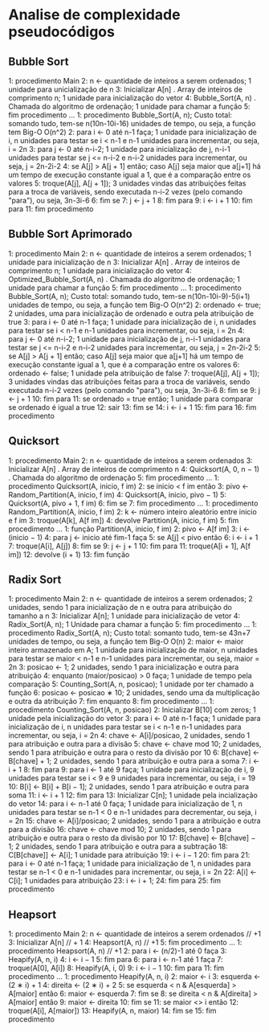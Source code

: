 # Analise de complexidade pseudocódigos

## Bubble Sort

1: procedimento Main
2:      n ← quantidade de inteiros a serem ordenados; 1 unidade para unicialização de n 
3:      Inicializar A[n] . Array de inteiros de comprimento n; 1 unidade para inicialização do vetor
4:      Bubble_Sort(A, n) . Chamada do algoritmo de ordenação; 1 unidade para chamar a função
5: fim procedimento
...
1: procedimento Bubble_Sort(A, n); Custo total: somando tudo, tem-se n(10n-10i-16) unidades de tempo, ou seja, 
                                   a função tem Big-O O(n^2)
2:      para i ← 0 até n-1 faça; 1 unidade para inicialização de i, n unidades para testar se i < n-1 e n-1 
                                 unidades para incrementar, ou seja, i = 2n
3:          para j ← 0 até n-i-2; 1 unidade para inicialização de j, n-i-1 unidades para testar se j <= n-i-2
                                  e n-i-2 unidades para incrementar, ou seja, j = 2n-2i-2
4:              se A[j] > A[j + 1] então; caso A[j] seja maior que a[j+1] há um tempo de execução constante
                                          igual a 1, que é a comparação entre os valores
5:                  troque(A[j], A[j + 1]); 3 unidades vindas das atribuições feitas para a troca de variáveis,
                                            sendo executada n-i-2 vezes (pelo comando "para"), ou seja, 3n-3i-6
6:              fim se
7:              j ← j + 1
8:          fim para
9:          i ← i + 1
10:     fim para
11: fim procedimento

## Bubble Sort Aprimorado

1: procedimento Main
2:      n ← quantidade de inteiros a serem ordenados; 1 unidade para inicialização de n 
3:      Inicializar A[n] . Array de inteiros de comprimento n; 1 unidade para inicialização do vetor
4:      Optimized_Bubble_Sort(A, n) . Chamada do algoritmo de ordenação; 1 unidade para chamar a função
5: fim procedimento
...
1: procedimento Bubble_Sort(A, n); Custo total: somando tudo, tem-se n(10n-10i-9)-5(i+1) unidades de tempo, ou 
                                   seja, a função tem Big-O O(n^2)
2:      ordenado ← true; 2 unidades, uma para inicialização de ordenado e outra pela atribuição de true
3:      para i ← 0 até n-1 faça; 1 unidade para inicialização de i, n unidades para testar se i < n-1 e n-1 
                                 unidades para incrementar, ou seja, i = 2n
4:          para j ← 0 até n-i-2; 1 unidade para inicialização de j, n-i-1 unidades para testar se j <= n-i-2
                                  e n-i-2 unidades para incrementar, ou seja, j = 2n-2i-2
5:              se A[j] > A[j + 1] então; caso A[j] seja maior que a[j+1] há um tempo de execução constante
                                          igual a 1, que é a comparação entre os valores
6:                  ordenado ← false; 1 unidade pela atribuição de false 
7:                  troque(A[j], A[j + 1]); 3 unidades vindas das atribuições feitas para a troca de variáveis,
                                            sendo executada n-i-2 vezes (pelo comando "para"), ou seja, 3n-3i-6
8:              fim se
9:              j ← j + 1 
10:          fim para
11:         se ordenado = true então; 1 unidade para comparar se ordenado é igual a true 
12:             sair
13:         fim se
14:         i ← i + 1
15:     fim para
16: fim procedimento

## Quicksort

1: procedimento Main
2:      n ← quantidade de inteiros a serem ordenados
3:      Inicializar A[n] . Array de inteiros de comprimento n
4:      Quicksort(A, 0, n − 1) . Chamada do algoritmo de ordenação
5: fim procedimento
...
1: procedimento Quicksort(A, inicio, f im)
2:      se inicio < f im então
3:          pivo ← Random_Partition(A, inicio, f im)
4:          Quicksort(A, inicio, pivo − 1)
5:          Quicksort(A, pivo + 1, f im)
6:      fim se
7: fim procedimento
...
1: procedimento Random_Partition(A, inicio, f im)
2:      k ← número inteiro aleatório entre inicio e f im
3:      troque(A[k], A[f im])
4:      devolve Partition(A, inicio, f im)
5: fim procedimento
...
1: função Partition(A, inicio, f im)
2:      pivo ← A[f im]
3:      i ← (inicio − 1)
4:      para j ← inicio até fim-1 faça
5:          se A[j] < pivo então
6:          i ← i + 1
7:          troque(A[i], A[j])
8:          fim se
9:          j ← j + 1
10:     fim para
11:     troque(A[i + 1], A[f im])
12:     devolve (i + 1)
13: fim função

## Radix Sort

1: procedimento Main
2:      n ← quantidade de inteiros a serem ordenados; 2 unidades, sendo 1 para inicialização de n e outra para
                                                      atribuição do tamanho a n
3:      Inicializar A[n]; 1 unidade para inicialização de vetor
4:      Radix_Sort(A, n); 1 Unidade para chamar a função
5: fim procedimento
...
1: procedimento Radix_Sort(A, n); Custo total: somanto tudo, tem-se 43n+7 unidades de tempo, ou seja, a função
                                  tem Big-O O(n)
2:      maior ← maior inteiro armazenado em A; 1 unidade para inicialização de maior, n unidades para testar
                                               se maior < n-1 e n-1 unidades para incrementar, ou seja, maior =
                                               2n
3:      posicao ← 1; 2 unidades, sendo 1 para inicialização e outra para atribuição
4:      enquanto (maior/posicao) > 0 faça; 1 unidade de tempo pela comparação
5:          Counting_Sort(A, n, posicao); 1 unidade por ter chamado a função
6:          posicao ← posicao ∗ 10; 2 unidades, sendo uma da multiplicação e outra da atribuição
7:      fim enquanto
8: fim procedimento
...
1: procedimento Counting_Sort(A, n, posicao)
2:      Inicializar B[10] com zeros; 1 unidade pela inicialização do vetor
3:      para i ← 0 até n-1 faça; 1 unidade para inicialização de i, n unidades para testar se i < n-1 e n-1
                                 unidades para incrementar, ou seja, i = 2n
4:          chave ← A[i]/posicao, 2 unidades, sendo 1 para atribuição e outra para a divisão
5:          chave ← chave mod 10; 2 unidades, sendo 1 para atribuição e outra para o resto da divisão por 10
6:          B[chave] ← B[chave] + 1; 2 unidades, sendo 1 para atribuição e outra para a soma 
7:          i ← i + 1
8:      fim para 
9:      para i ← 1 até 9 faça; 1 unidade para inicialização de i, 9 unidades para testar se i < 9 e 9 unidades 
                               para incrementar, ou seja, i = 19
10:         B[i] ← B[i] + B[i − 1]; 2 unidades, sendo 1 para atribuição e outra para soma
11:         i ← i + 1
12:     fim para
13:     Inicializar C[n]; 1 unidade pela incialização do vetor 
14:     para i ← n-1 até 0 faça; 1 unidade para inicialização de 1, n unidades para testar se n-1 < 0 e n-1 
                                 unidades para decrementar, ou seja, i = 2n 
15:         chave ← A[i]/posicao; 2 unidades, sendo 1 para a atribuição e outra para a divisão
16:         chave ← chave mod 10; 2 unidades, sendo 1 para atribuição e outra para o resto da divisão por 10
17:         B[chave] ← B[chave] − 1; 2 unidades, sendo 1 para atribuição e outra para a subtração
18:         C[B[chave]] ← A[i]; 1 unidade para atribuição
19:         i ← i − 1 
20:     fim para
21:     para i ← 0 até n-1 faça; 1 unidade para inicialização de 1, n unidades para testar se n-1 < 0 e n-1 
                                 unidades para incrementar, ou seja, i = 2n 
22:         A[i] ← C[i]; 1 unidades para atribuição
23:         i ← i + 1; 
24:     fim para
25: fim procedimento

## Heapsort

1: procedimento Main 
2:      n ← quantidade de inteiros a serem ordenados // +1
3:      Inicializar A[n] // + 1
4:      Heapsort(A, n) // +1
5: fim procedimento 
...
1: procedimento Heapsort(A, n) // +1
2:      para i ← (n/2)-1 até 0 faça 
3:          Heapify(A, n, i)
4:          i ← i − 1
5:      fim para
6:      para i ← n-1 até 1 faça
7:          troque(A[0], A[i])
8:          Heapify(A, i, 0)
9:          i ← i − 1
10:     fim para
11: fim procedimento
...
1: procedimento Heapify(A, n, i)
2:      maior ← i
3:      esquerda ← (2 ∗ i) + 1
4:      direita ← (2 ∗ i) + 2
5:      se esquerda < n & A[esquerda] > A[maior] então
6:          maior ← esquerda
7:      fim se
8:      se direita < n & A[direita] > A[maior] então
9:          maior ← direita
10:     fim se
11:     se maior <> i então
12:         troque(A[i], A[maior])
13:         Heapify(A, n, maior)
14:     fim se
15: fim procedimento